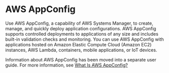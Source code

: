 # AWS AppConfig<a name="appconfig"></a>

Use AWS AppConfig, a capability of AWS Systems Manager, to create, manage, and quickly deploy application configurations\. AWS AppConfig supports controlled deployments to applications of any size and includes built\-in validation checks and monitoring\. You can use AWS AppConfig with applications hosted on Amazon Elastic Compute Cloud \(Amazon EC2\) instances, AWS Lambda, containers, mobile applications, or IoT devices\.

Information about AWS AppConfig has been moved into a separate user guide\. For more information, see [What Is AWS AppConfig?](https://docs.aws.amazon.com/appconfig/latest/userguide/)